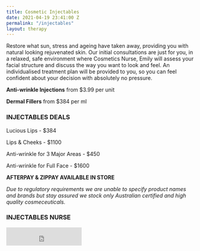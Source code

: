 ```yaml
---
title: Cosmetic Injectables
date: 2021-04-19 23:41:00 Z
permalink: "/injectables"
layout: therapy
---
```


Restore what sun, stress and ageing have taken away, providing you with natural looking rejuvenated skin. Our initial consultations are just for you, in a relaxed, safe environment where Cosmetics Nurse, Emily will assess your facial structure and discuss the way you want to look and feel. An individualised treatment plan will be provided to you, so you can feel confident about your decision with absolutely no pressure.

**Anti-wrinkle Injections** from $3.99 per unit

**Dermal Fillers** from $384 per ml

### INJECTABLES DEALS

Lucious Lips - $384

Lips & Cheeks - $1100

Anti-wrinkle for 3 Major Areas - $450

Anti-wrinkle for Full Face - $1600

**AFTERPAY & ZIPPAY AVAILABLE IN STORE**

*Due to regulatory requirements we are unable to specify product names and brands but stay assured we stock only Australian certified and high quality cosmeceuticals.*

### INJECTABLES NURSE

<script src="https://widgets.mindbodyonline.com/javascripts/healcode.js" type="text/javascript"></script>

<healcode-widget data-type="staff_lists" data-widget-partner="object" data-widget-id="1f3046848a4" data-widget-version="0" ></healcode-widget>

<iframe id="getOurApp" scrolling="no" allowtransparency="true" src="https://clients.mindbodyonline.com/connect/appbutton?siteID=23881&linkSourceID=10" style="border: none; width: 200px; height: 48px;"></iframe>
